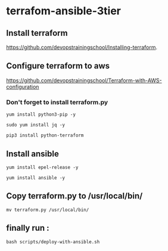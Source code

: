 # terrafom-ansible-3tier
## Install terraform
https://github.com/devopstrainingschool/Installing-terraform.

## Configure terraform to aws
https://github.com/devopstrainingschool/Terraform-with-AWS-configuration
### Don't forget to install terraform.py
```
yum install python3-pip -y
```
```
sudo yum install jq -y
```

```
pip3 install python-terraform
```
## Install ansible
```
yum install epel-release -y
```
```
yum install ansible -y
```
## Copy terraform.py to /usr/local/bin/
```
mv terraform.py /usr/local/bin/
```
## finally run :
```
bash scripts/deploy-with-ansible.sh
```
